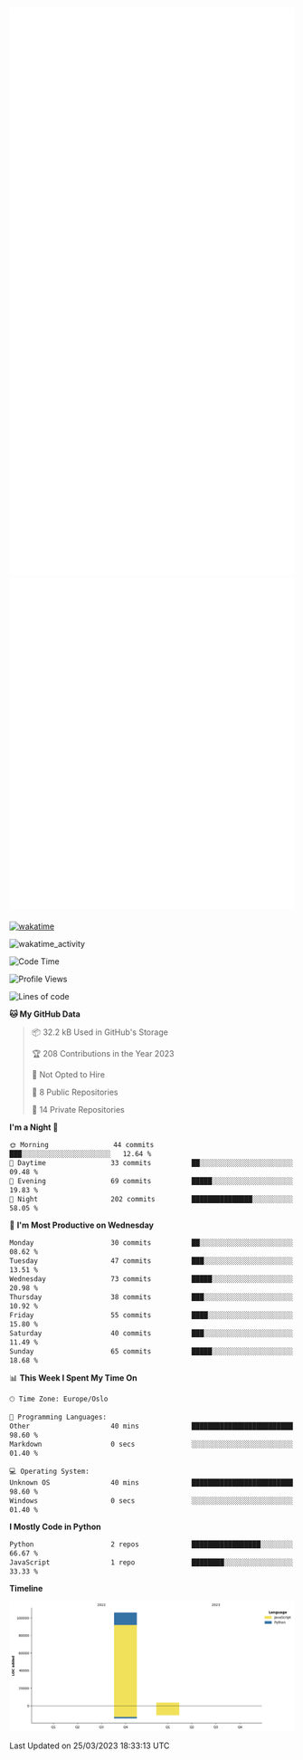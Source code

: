 ![Metrics](/metrics.svg)![Additional metrics](metrics.additional.svg)
----------------------------------------------------------------------------------------------------------------------------------------------------

[![wakatime](https://wakatime.com/badge/user/139c3dc8-b99d-475a-b6b4-e7663d03add8.svg)](https://wakatime.com/@139c3dc8-b99d-475a-b6b4-e7663d03add8)

![wakatime_activity](https://wakatime.com/share/@merca/d0fb6363-0f77-40ae-9525-9b9347ed2e36.svg)

<!--START_SECTION:waka-->
![Code Time](http://img.shields.io/badge/Code%20Time-6%2C414%20hrs%2023%20mins-blue)

![Profile Views](http://img.shields.io/badge/Profile%20Views-0-blue)

![Lines of code](https://img.shields.io/badge/From%20Hello%20World%20I%27ve%20Written-109.4%20thousand%20lines%20of%20code-blue)

**🐱 My GitHub Data** 

> 📦 32.2 kB Used in GitHub's Storage 
 > 
> 🏆 208 Contributions in the Year 2023
 > 
> 🚫 Not Opted to Hire
 > 
> 📜 8 Public Repositories 
 > 
> 🔑 14 Private Repositories 
 > 
**I'm a Night 🦉** 

```text
🌞 Morning                44 commits          ███░░░░░░░░░░░░░░░░░░░░░░   12.64 % 
🌆 Daytime                33 commits          ██░░░░░░░░░░░░░░░░░░░░░░░   09.48 % 
🌃 Evening                69 commits          █████░░░░░░░░░░░░░░░░░░░░   19.83 % 
🌙 Night                  202 commits         ███████████████░░░░░░░░░░   58.05 % 
```
📅 **I'm Most Productive on Wednesday** 

```text
Monday                   30 commits          ██░░░░░░░░░░░░░░░░░░░░░░░   08.62 % 
Tuesday                  47 commits          ███░░░░░░░░░░░░░░░░░░░░░░   13.51 % 
Wednesday                73 commits          █████░░░░░░░░░░░░░░░░░░░░   20.98 % 
Thursday                 38 commits          ███░░░░░░░░░░░░░░░░░░░░░░   10.92 % 
Friday                   55 commits          ████░░░░░░░░░░░░░░░░░░░░░   15.80 % 
Saturday                 40 commits          ███░░░░░░░░░░░░░░░░░░░░░░   11.49 % 
Sunday                   65 commits          █████░░░░░░░░░░░░░░░░░░░░   18.68 % 
```


📊 **This Week I Spent My Time On** 

```text
🕑︎ Time Zone: Europe/Oslo

💬 Programming Languages: 
Other                    40 mins             █████████████████████████   98.60 % 
Markdown                 0 secs              ░░░░░░░░░░░░░░░░░░░░░░░░░   01.40 % 

💻 Operating System: 
Unknown OS               40 mins             █████████████████████████   98.60 % 
Windows                  0 secs              ░░░░░░░░░░░░░░░░░░░░░░░░░   01.40 % 
```

**I Mostly Code in Python** 

```text
Python                   2 repos             █████████████████░░░░░░░░   66.67 % 
JavaScript               1 repo              ████████░░░░░░░░░░░░░░░░░   33.33 % 
```



**Timeline**

![Lines of Code chart](https://raw.githubusercontent.com/merca/merca/current/assets/bar_graph.png)


 Last Updated on 25/03/2023 18:33:13 UTC
<!--END_SECTION:waka-->
